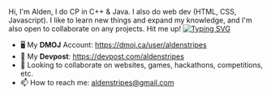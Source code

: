 Hi, I'm Alden, I do CP in C++ & Java. I also do web dev (HTML, CSS, Javascript). I like to learn new things and expand my knowledge, and I'm also open to collaborate on any projects. Hit me up!
[![Typing SVG](https://readme-typing-svg.demolab.com?font=Fira+Code&duration=2500&pause=1000&color=F70000&background=03051D&vCenter=true&width=435&lines=Experienced+Competitive+Programmer;Front-End+Web+Developer;Aspiring+Software+Engineer)](https://git.io/typing-svg)
- 🖥️ My **DMOJ** Account: https://dmoj.ca/user/aldenstripes
- 🚀 My **Devpost**: https://devpost.com/aldenstripes
- 💞️ Looking to collaborate on websites, games, hackathons, competitions, etc.
- 📫 How to reach me: aldenstripes@gmail.com
